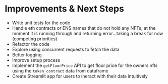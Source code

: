 # Improvements & Next Steps
- Write unit tests for the code
- Handle eth contracts or ENS names that do not hold any NFTs; 
  at the moment it is running through and returning error...taking a break for now (competing priorities)
- Refactor the code
- Explore using concurrent requests to fetch the data
- Better logging
- Improve setup process
- Implement the `getFloorPrice` API to get floor price for the owners nfts using the `token_contract` data from dataframe
- Create Streamlit app for users to ineract with their data intuitively
